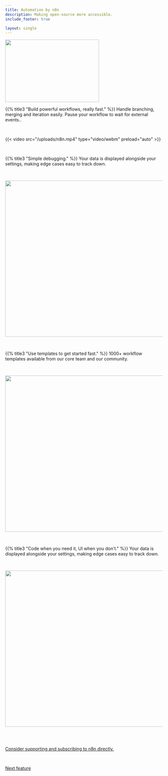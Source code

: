 ```yaml
---
title: Automation by n8n
description: Making open-source more accessible.
include_footer: true

layout: single
---
```

<img src="https://workmates.live/wp-content/uploads/2022/11/n8n-logo.png" 
     width="300" 
     height="200" />

{{% title3 "Build powerful workflows, really fast." %}}
Handle branching, merging and iteration easily.
Pause your workflow to wait for external events..

<br>

{{< video src="/uploads/n8n.mp4" type="video/webm" preload="auto" >}}


<br>  

{{% title3 "Simple debugging." %}}
Your data is displayed alongside your settings, making edge cases easy to track down.

<br>

<img src="/uploads/n8n2.png" 
     width="900" 
     height="500" />

<br>  

{{% title3 "Use templates to get started fast." %}}
1000+ workflow templates available from our core team and our community.

<br>

<img src="/uploads/n8n3.png" 
     width="900" 
     height="500" />

<br>

{{% title3 "Code when you need it, UI when you don't." %}}
Your data is displayed alongside your settings, making edge cases easy to track down.

<br>

<img src="/uploads/n8n4.png" 
     width="900" 
     height="500" />

<br>






 <br>

 <a href="https://n8n.io/">Consider supporting and subscribing to n8n directly.</a> 

 <br>

 <a href="https://workdojos.com/features/blog">Next feature</a> 